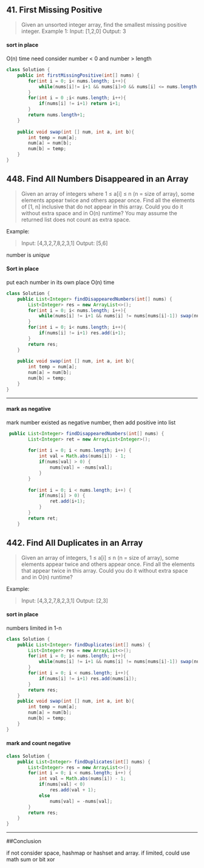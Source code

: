 ## 41. First Missing Positive
> Given an unsorted integer array, find the smallest missing positive integer.
Example 1:
> Input: [1,2,0]
> Output: 3


#### sort in place
O(n) time
need consider number < 0 and number > length


```java
class Solution {
    public int firstMissingPositive(int[] nums) {
        for(int i = 0; i< nums.length; i++){
            while(nums[i]!= i+1 && nums[i]>0 && nums[i] <= nums.length && nums[i] != nums[nums[i]-1]) swap(nums, i, nums[i]-1);
        }
        for(int i = 0 ;i< nums.length; i++){
            if(nums[i] != i+1) return i+1;
        }
        return nums.length+1;
    }
    
    public void swap(int [] num, int a, int b){
        int temp = num[a];
        num[a] = num[b];
        num[b] = temp;
    }
}
```


## 448. Find All Numbers Disappeared in an Array

> Given an array of integers where 1 ≤ a[i] ≤ n (n = size of array), some elements appear twice and others appear once.
> Find all the elements of [1, n] inclusive that do not appear in this array.
> Could you do it without extra space and in O(n) runtime? You may assume the returned list does not count as extra space.

Example:
>  Input:
>  [4,3,2,7,8,2,3,1]
>  Output:
>  [5,6]

number is *unique*


#### Sort in place
put each number in its own place
O(n) time 

```java
class Solution {
    public List<Integer> findDisappearedNumbers(int[] nums) {
        List<Integer> res = new ArrayList<>();
        for(int i = 0; i< nums.length; i++){
            while(nums[i] != i+1 && nums[i] != nums[nums[i]-1]) swap(nums, i,nums[i]-1);
        }
        for(int i = 0; i< nums.length; i++){
            if(nums[i] != i+1) res.add(i+1);
        }
        return res;
    }
    
    public void swap(int [] num, int a, int b){
        int temp = num[a];
        num[a] = num[b];
        num[b] = temp;
    }
}
```
***
#### mark as negative

mark number existed as negative number, then add positive into list

```java
 public List<Integer> findDisappearedNumbers(int[] nums) {
        List<Integer> ret = new ArrayList<Integer>();
        
        for(int i = 0; i < nums.length; i++) {
            int val = Math.abs(nums[i]) - 1;
            if(nums[val] > 0) {
                nums[val] = -nums[val];
            }
        }
        
        for(int i = 0; i < nums.length; i++) {
            if(nums[i] > 0) {
                ret.add(i+1);
            }
        }
        return ret;
    }
```

## 442. Find All Duplicates in an Array
> Given an array of integers, 1 ≤ a[i] ≤ n (n = size of array), some elements appear twice and others appear once.
> Find all the elements that appear twice in this array.
> Could you do it without extra space and in O(n) runtime?

Example:
> Input:
> [4,3,2,7,8,2,3,1]
> Output:
> [2,3]

#### sort in place
numbers limited in 1-n

```java 
class Solution {
    public List<Integer> findDuplicates(int[] nums) {
        List<Integer> res = new ArrayList<>();
        for(int i = 0; i< nums.length; i++){
            while(nums[i] != i+1 && nums[i] != nums[nums[i]-1]) swap(nums, i,nums[i]-1);
        }
        for(int i = 0; i < nums.length; i++){
            if(nums[i] != i+1) res.add(nums[i]);
        }
        return res;
    }
    public void swap(int [] num, int a, int b){
        int temp = num[a];
        num[a] = num[b];
        num[b] = temp;
    }
}
```

#### mark and count negative

```java
class Solution {
    public List<Integer> findDuplicates(int[] nums) {
        List<Integer> res = new ArrayList<>();
        for(int i = 0; i < nums.length; i++) {
            int val = Math.abs(nums[i]) - 1;
            if(nums[val] < 0) 
                res.add(val + 1);
            else
                nums[val] = -nums[val];
        }
        return res;
    }
}
```

*************
##Conclusion

if not consider space, hashmap or hashset and array.
if limited, could use math sum or bit xor
